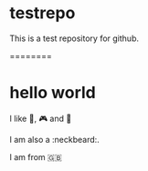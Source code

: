 testrepo
========

This is a test repository for github. 


========



<h1>hello world</h1>

I like :metal:, :video_game: and :beer:

I am also a :neckbeard:.

I am from :gb:
